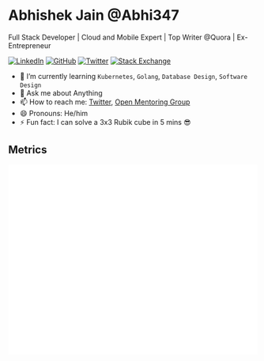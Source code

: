 # Abhishek Jain @Abhi347

Full Stack Developer | Cloud and Mobile Expert | Top Writer @Quora | Ex-Entrepreneur

[![LinkedIn](https://img.shields.io/badge/@Abhi347-500+-black?style=social&logo=linkedin)](https://www.linkedin.com/in/abhi347/)
[![GitHub](https://img.shields.io/github/followers/Abhi347?style=social)](https://github.com/Abhi347?tab=followers)
[![Twitter](https://img.shields.io/twitter/follow/Abhi347?style=social&label=@Abhi347)](https://twitter.com/abhi347)
[![Stack Exchange](https://img.shields.io/stackexchange/stackoverflow/r/1079901?logo=stackoverflow&style=social&label=Stack%20Overflow)](https://stackoverflow.com/users/1079901/noob)

<!-- - 🔭 I’m currently working on ... -->
- 🌱 I’m currently learning `Kubernetes`, `Golang`, `Database Design`, `Software Design`
- 💬 Ask me about Anything
- 📫 How to reach me: [Twitter](https://twitter.com/abhi347), [Open Mentoring Group](http://happy2help.org.in/mentoring/)
- 😄 Pronouns: He/him
- ⚡ Fun fact: I can solve a 3x3 Rubik cube in 5 mins 😎

## Metrics

![Metrics](./github-metrics.svg)
